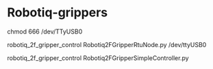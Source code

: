 # Robotiq-grippers




chmod 666 /dev/TTyUSB0

robotiq_2f_gripper_control Robotiq2FGripperRtuNode.py /dev/ttyUSB0

robotiq_2f_gripper_control Robotiq2FGripperSimpleController.py
